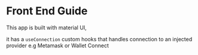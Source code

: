 # Front End Guide

This app is built with material UI,

it has a `useConnection` custom hooks that handles connection to an 
injected provider e.g Metamask or Wallet Connect

